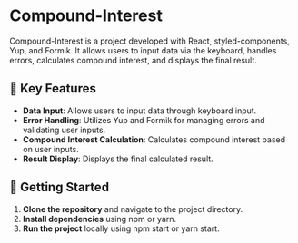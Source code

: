 # Compound-Interest

Compound-Interest is a project developed with React, styled-components, Yup, and Formik. It allows users to input data via the keyboard, handles errors, calculates compound interest, and displays the final result.

## 🌟 Key Features

- **Data Input**: Allows users to input data through keyboard input.
- **Error Handling**: Utilizes Yup and Formik for managing errors and validating user inputs.
- **Compound Interest Calculation**: Calculates compound interest based on user inputs.
- **Result Display**: Displays the final calculated result.

## 🚀 Getting Started

1. **Clone the repository** and navigate to the project directory.
2. **Install dependencies** using npm or yarn.
3. **Run the project** locally using npm start or yarn start.
